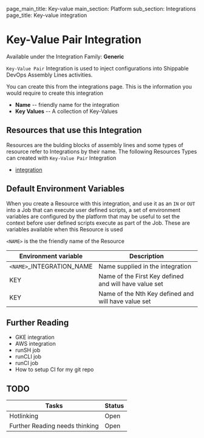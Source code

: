 page_main_title: Key-value
main_section: Platform
sub_section: Integrations
page_title: Key-value integration

# Key-Value Pair Integration

Available under the Integration Family: **Generic**

`Key-Value Pair` Integration is used to inject configurations into Shippable DevOps Assembly Lines activities.

You can create this from the integrations page. This is the information you would require to create this integration

* **Name** -- friendly name for the integration
* **Key Values** -- A collection of Key-Values

## Resources that use this Integration
Resources are the bulding blocks of assembly lines and some types of resource refer to Integrations by their name. The following Resources Types can created with `Key-Value Pair` Integration 

* [integration]()

## Default Environment Variables
When you create a Resource with this integration, and use it as an `IN` or `OUT` into a Job that can execute user defined scripts, a set of environment variables are configured by the platform that may be useful to set the context before user defined scripts execute as part of the Job. These are variables available when this Resource is used

`<NAME>` is the the friendly name of the Resource

| Environment variable						| Description                         |
| ------------- 								|------------------------------------ |
| `<NAME>`\_INTEGRATION\_NAME   			| Name supplied in the integration |
| KEY											| Name of the First Key defined and will have value set |
| KEY											| Name of the Nth Key defined and will have value set |

## Further Reading
* GKE integration
* AWS integration
* runSH job
* runCLI job
* runCI job
* How to setup CI for my git repo

## TODO
| Tasks   |      Status    |
|----------|-------------|
| Hotlinking |  Open |
| Further Reading needs thinking|  Open |

